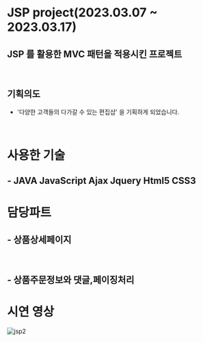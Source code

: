# JSP project(2023.03.07 ~ 2023.03.17)

## JSP 를 활용한 MVC 패턴을 적용시킨 프로젝트
<br/>

## 기획의도
- '다양한 고객들의 다가갈 수 있는 편집샵' 을 기획하게 되었습니다.
<br/>

# 사용한 기술

## - JAVA JavaScript Ajax Jquery Html5 CSS3

# 담당파트

## - 상품상세페이지
<br/>

## - 상품주문정보와 댓글,페이징처리

# 시연 영상
![jsp2](https://github.com/gydn123/project/assets/121388591/4c235471-30b5-4bec-a9aa-fc31f46f3bc5)
